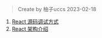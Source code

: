 > Create by 柚子uccs 2023-02-18


1. [React 源码调试方式](https://github.com/astak16/react-source/issues/1)
2. [React 架构介绍](https://github.com/astak16/react-source/issues/2)
